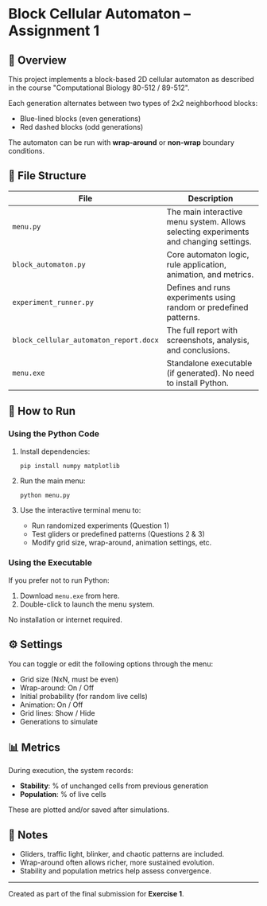 # Block Cellular Automaton – Assignment 1

## 🧠 Overview

This project implements a block-based 2D cellular automaton as described in the course "Computational Biology 80-512 / 89-512".

Each generation alternates between two types of 2x2 neighborhood blocks:
- Blue-lined blocks (even generations)
- Red dashed blocks (odd generations)

The automaton can be run with **wrap-around** or **non-wrap** boundary conditions.

## 📁 File Structure

| File | Description |
|------|-------------|
| `menu.py` | The main interactive menu system. Allows selecting experiments and changing settings. |
| `block_automaton.py` | Core automaton logic, rule application, animation, and metrics. |
| `experiment_runner.py` | Defines and runs experiments using random or predefined patterns. |
| `block_cellular_automaton_report.docx` | The full report with screenshots, analysis, and conclusions. |
| `menu.exe` | Standalone executable (if generated). No need to install Python. |

## 🚀 How to Run

### Using the Python Code
1. Install dependencies:
   ```
   pip install numpy matplotlib
   ```

2. Run the main menu:
   ```
   python menu.py
   ```

3. Use the interactive terminal menu to:
   - Run randomized experiments (Question 1)
   - Test gliders or predefined patterns (Questions 2 & 3)
   - Modify grid size, wrap-around, animation settings, etc.

### Using the Executable
If you prefer not to run Python:

1. Download `menu.exe` from here.
2. Double-click to launch the menu system.

No installation or internet required.

## ⚙️ Settings

You can toggle or edit the following options through the menu:
- Grid size (NxN, must be even)
- Wrap-around: On / Off
- Initial probability (for random live cells)
- Animation: On / Off
- Grid lines: Show / Hide
- Generations to simulate

## 📊 Metrics

During execution, the system records:
- **Stability**: % of unchanged cells from previous generation
- **Population**: % of live cells

These are plotted and/or saved after simulations.

## 📌 Notes

- Gliders, traffic light, blinker, and chaotic patterns are included.
- Wrap-around often allows richer, more sustained evolution.
- Stability and population metrics help assess convergence.

---

Created as part of the final submission for **Exercise 1**.
